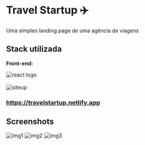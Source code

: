 # Travel Startup ✈️

Uma simples landing page de uma agência de viagens 
## Stack utilizada

**Front-end:** 
<div>
  
  <img alt="react logo" src="https://img.shields.io/badge/React-20232A?style=for-the-badge&logo=react&logoColor=61DAFB" />
 
</div> <br>
 <img alt="siteup" src="https://img.shields.io/website-up-down-green-red/http/monip.org.svg"/></div>
 
 ### https://travelstartup.netlify.app
 ## Screenshots



![img1](https://user-images.githubusercontent.com/94712001/163867208-c06db4cf-742a-4a53-9ad1-f0d898bbe6c6.png)
![img2](https://user-images.githubusercontent.com/94712001/163867215-8acee9ca-3c92-4011-93e7-043b29e56e9f.png)
![img3](https://user-images.githubusercontent.com/94712001/163867203-d17ac996-4516-49f4-9dd8-a5fe39e7c291.png)
